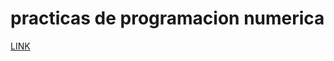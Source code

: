 # practicas de programacion numerica

[LINK](https://github.com/yaelNanco/practicas-de-numerica/blob/main/lagraficacion.m)
